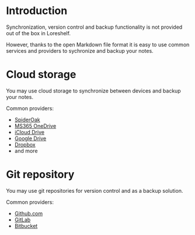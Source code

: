 # Introduction

Synchronization, version control and backup functionality is not provided out of the box in Loreshelf.

However, thanks to the open Markdown file format it is easy to use common services and providers to sychronize and backup your notes.

# Cloud storage

You may use cloud storage to synchronize between devices and backup your notes.

Common providers:

- [SpiderOak](https://spideroak.com/one/ 'null')
- [MS365 OneDrive](https://www.microsoft.com/cs-cz/microsoft-365/onedrive/online-cloud-storage 'null')
- [iCloud Drive](https://www.icloud.com/iclouddrive 'null')
- [Google Drive](https://www.google.com/drive/ 'null')
- [Dropbox](https://www.dropbox.com/ 'null')
- and more

# Git repository

You may use git repositories for version control and as a backup solution.

Common providers:

- [Github.com](https://github.com/ 'null')
- [GitLab](https://about.gitlab.com/ 'null')
- [Bitbucket](https://bitbucket.org 'null')
